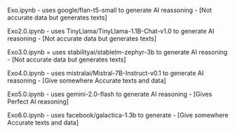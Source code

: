 Exo.ipynb -  uses google/flan-t5-small  to generate AI reassoning   - [Not accurate data but generates texts]


Exo2.0.ipynb - uses TinyLlama/TinyLlama-1.1B-Chat-v1.0 to generate AI reasoning - [Not accurate data but generates texts]


Exo3.0.ipynb = uses stabilityai/stablelm-zephyr-3b to generate AI reasoning - [Not accurate data but generates texts]


Exo4.0.ipynb - uses mistralai/Mistral-7B-Instruct-v0.1 to generate AI reasoning - [Give somewhere Accurate texts and data]


Exo5.0.ipynb - uses gemini-2.0-flash to generate AI reasoning - [Gives Perfect AI reasoning]  


Exo6.0.ipynb - uses facebook/galactica-1.3b to generate - [Give somewhere Accurate texts and data]
